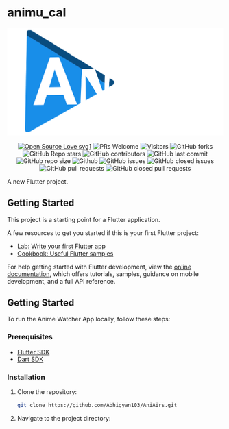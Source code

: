 # animu_cal
<div align="center">

![gdg](https://github.com/Abhigyan103/AniAirs/blob/main/assets/logos/animu_logo.png)

</div>

<!-------------------------------------------------------------------------------------------------------------------------------------->
 <div align="center">
 <p>

[![Open Source Love svg1](https://badges.frapsoft.com/os/v1/open-source.svg?v=103)](https://github.com/ellerbrock/open-source-badges/)
![PRs Welcome](https://img.shields.io/badge/PRs-welcome-brightgreen.svg?style=flat)
![Visitors](https://api.visitorbadge.io/api/visitors?path=Abhigyan103/AniAirs&countColor=%23263759&style=flat)
![GitHub forks](https://img.shields.io/github/forks/Abhigyan103/AniAirs)
![GitHub Repo stars](https://img.shields.io/github/stars/Abhigyan103/AniAirs)
![GitHub contributors](https://img.shields.io/github/contributors/Abhigyan103/AniAirs)
![GitHub last commit](https://img.shields.io/github/last-commit/Abhigyan103/AniAirs)
![GitHub repo size](https://img.shields.io/github/repo-size/Abhigyan103/AniAirs)
![Github](https://img.shields.io/github/license/Abhigyan103/AniAirs)
![GitHub issues](https://img.shields.io/github/issues/Abhigyan103/AniAirs)
![GitHub closed issues](https://img.shields.io/github/issues-closed-raw/Abhigyan103/AniAirs)
![GitHub pull requests](https://img.shields.io/github/issues-pr/Abhigyan103/AniAirs)
![GitHub closed pull requests](https://img.shields.io/github/issues-pr-closed/Abhigyan103/AniAirs)

 </p>
 </div>

<!-- --------------------------------------------------------------------------------------------------------------------------------------------------------- -->



A new Flutter project.

## Getting Started

This project is a starting point for a Flutter application.

A few resources to get you started if this is your first Flutter project:

- [Lab: Write your first Flutter app](https://docs.flutter.dev/get-started/codelab)
- [Cookbook: Useful Flutter samples](https://docs.flutter.dev/cookbook)

For help getting started with Flutter development, view the
[online documentation](https://docs.flutter.dev/), which offers tutorials,
samples, guidance on mobile development, and a full API reference.

## Getting Started

To run the Anime Watcher App locally, follow these steps:

### Prerequisites

- [Flutter SDK](https://flutter.dev/docs/get-started/install)
- [Dart SDK](https://dart.dev/get-dart)

### Installation

1. Clone the repository:

   ```bash
   git clone https://github.com/Abhigyan103/AniAirs.git
   
2. Navigate to the project directory:
   
